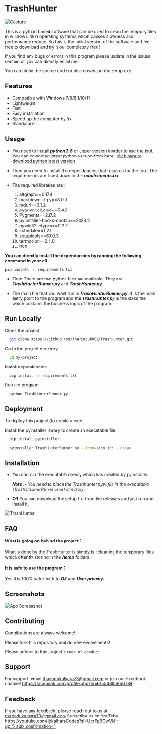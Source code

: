 # TrashHunter
![Capture](https://github.com/tharinduk001/TrashHunter/assets/136310961/a75e5ac3-513e-4191-9c67-eb0bb83954cb)

This is a python based software that can be used to clean the tempory files in windows 10/11 operating systems whcih causes slowness and performance reduce. So this is the initial version of the software and feel free to download and try it out completely free !

If you find any bugs or errors in this program please update in the issues section or you can directly email me.

You can clone the source code or also download the setup.exe.



## Features

- Compatible with Windows 7/8/8.1/10/11
- Lightweight
- Fast 
- Easy installation
- Speed up the computer by 5x
- Standalone


## Usage
* You need to install ***python 3.8*** or upper version inorder to use the tool. You can download *latest* python version from here : [click here to download python latest version](https://www.python.org/downloads/)

* Then you need to install the dependancies that requires for the tool. The requirements are listed down in the ***requirements.txt***

* The required libraries are :
    1. altgraph==0.17.4
    2. markdown-it-py==3.0.0
    3. mdurl==0.1.2
    4. pyarmor.cli.core==5.4.3
    5. Pygments==2.17.2
    6. pyinstaller-hooks-contrib==2023.11
    7. pywin32-ctypes==0.2.2
    8. schedule==1.2.1
    9. setuptools==69.0.3
    10. termcolor==2.4.0
    11. rich

**You can directly install the dependancies by running the following command in your cli**

```
pip install -r requirements.txt
```

* Then There are two python files are available. They are **_TrashHunterRunner.py_** and **_TrashHunter.py_**

* The main file that you want run is **_TrashHunterRunner.py_**. It is the main entry point to the program and the **_TrashHunter.py_** is the class file which contains the business logic of the program. 


## Run Locally

Clone the project

```bash
  git clone https://github.com/tharinduk001/TrashHunter.git
```

Go to the project directory

```bash
  cd my-project
```

Install dependencies

```bash
  pip install -r requirements.txt
```

Run the program
```bash
  python TrashHunterRunner.py 
```


## Deployment

To deploy this project (to create a exe)

Install the pyinstaller library to create an executable file. 

```bash
  pip install pyinstaller
```

```bash
  pyinstaller TrashHunterRunner.py --icon=icon.ico --clean   
```

## Installation

* You can run the executable direcly which has created by pyinstaller. 

    **_Note_ :-** _You need to place the Trashhunter.pyw file in the executable (TrashCleanerRunner.exe) directory._

* **OR** You can download the setup file from the releases and just run and install it.

![TrashHunter](https://github.com/tharinduk001/TrashHunter/assets/136310961/c99f6ede-e88a-4e89-ae08-4469793b1b88)


## FAQ

#### What is going on behind the project ?

What is done by the TrashHunter is simply is : cleaning the temporary files which oftently storing in the **_/temp_** folders.

#### It is safe to use the program ? 

Yes it is 100% safer both to **_OS_** and **_User privacy._**


## Screenshots

![App Screenshot](https://via.placeholder.com/468x300?text=App+Screenshot+Here)


## Contributing

Contributions are always welcome!

Please fork this repository and do new evolvements!

Please adhere to this project's `code of conduct`.


## Support

For support, email tharindukalhara73@gmail.com or join our Facebook channel https://facebook.com/profile.php?id=61554805956789 


## Feedback

If you have any feedback, please reach out to us at tharindukalhara73@gmail.com Subscribe us on YouTube https://youtube.com/@kalharaCodes?si=UcrPp9CwVN--gp_5_sub_confirmation=1




